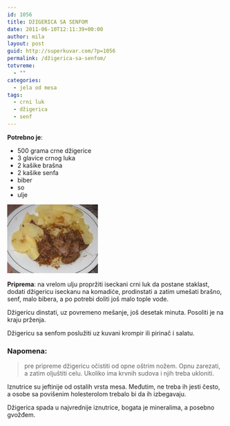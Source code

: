 ```yaml
---
id: 1056
title: DžIGERICA SA SENFOM
date: 2011-06-10T12:11:39+00:00
author: mila
layout: post
guid: http://superkuvar.com/?p=1056
permalink: /džigerica-sa-senfom/
totvreme:
  - ""
categories:
  - jela od mesa
tags:
  - crni luk
  - džigerica
  - senf
---
```

**Potrebno je**:

  * 500 grama crne džigerice
  * 3 glavice crnog luka
  * 2 kašike brašna
  * 2 kašike senfa
  * biber
  * so
  * ulje

<img class="alignnone size-full wp-image-1057" title="dzigericausenfu" src="/wp-content/uploads/2011/06/dzigericausenfu-e1307707883222.jpg" alt="" width="210" height="159" /> 

**Priprema**: na vrelom ulju propržiti iseckani crni luk da postane staklast, dodati džigericu iseckanu na komadiće, prodinstati a zatim umešati brašno, senf, malo bibera, a po potrebi doliti još malo tople vode.

Džigericu dinstati, uz povremeno mešanje, još desetak minuta. Posoliti je na kraju prženja.

Džigericu sa senfom poslužiti uz kuvani krompir ili pirinač i salatu.

### Napomena:
> pre pripreme džigericu očistiti od opne oštrim nožem. Opnu zarezati, a zatim oljuštiti celu. Ukoliko ima krvnih sudova i njih treba ukloniti.

Iznutrice su jeftinije od ostalih vrsta mesa. Međutim, ne treba ih jesti često, a osobe sa povišenim holesterolom trebalo bi da ih izbegavaju.

Džigerica spada u najvrednije iznutrice, bogata je mineralima, a posebno gvožđem.